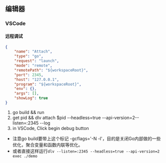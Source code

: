 ## 编辑器

### VSCode

#### 远程调试

```json
{
    "name": "Attach",
    "type": "go",
    "request": "launch",
    "mode": "remote",
    "remotePath": "${workspaceRoot}",
    "port": 2345,
    "host": "127.0.0.1",
    "program": "${workspaceRoot}",
    "env": {},
    "args": [],
    "showLog": true
}
```

1. go build && run
2. get pid && dlv attach $pid  --headless=true --api-version=2--listen=:2345 --log
3. in VSCode, Click begin debug button

* 注意go build要带上这个标记 -gcflags='-N -l'，目的是关闭Go内部做的一些优化，聚合变量和函数内联等优化。
* 或者直接这样运行`dlv --listen=:2345 --headless=true --api-version=2 exec ./demo`


